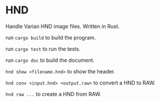 # HND
Handle Varian HND image files. Written in Rust.

run `cargo build` to build the program.

run `cargo test` to run the tests.

run `cargo doc` to build the document.

`hnd show <filename.hnd>` to show the header.

`hnd conv <input.hnd> <output.raw>` to convert a HND to RAW.

`hnd raw ...` to create a HND from RAW. 
